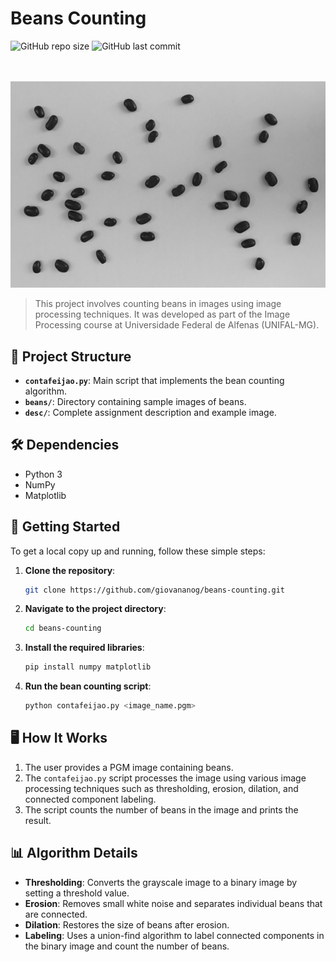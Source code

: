 # Beans Counting

![GitHub repo size](https://img.shields.io/github/repo-size/giovananog/beans-counting?style=for-the-badge)
![GitHub last commit](https://img.shields.io/github/last-commit/giovananog/beans-counting?style=for-the-badge)

<br><br>
<img src="desc/example-beans.png" alt="Beans Counting Sample Image" width="600">

> This project involves counting beans in images using image processing techniques. It was developed as part of the Image Processing course at Universidade Federal de Alfenas (UNIFAL-MG).

## 📂 Project Structure

- **`contafeijao.py`**: Main script that implements the bean counting algorithm.
- **`beans/`**: Directory containing sample images of beans.
- **`desc/`**: Complete assignment description and example image.
  
## 🛠️ Dependencies

- Python 3
- NumPy
- Matplotlib

## 🚀 Getting Started

To get a local copy up and running, follow these simple steps:

1. **Clone the repository**:
    ```sh
    git clone https://github.com/giovananog/beans-counting.git
    ```
2. **Navigate to the project directory**:
    ```sh
    cd beans-counting
    ```
3. **Install the required libraries**:
    ```sh
    pip install numpy matplotlib
    ```
4. **Run the bean counting script**:
    ```sh
    python contafeijao.py <image_name.pgm>
    ```

## 🖥️ How It Works

1. The user provides a PGM image containing beans.
2. The `contafeijao.py` script processes the image using various image processing techniques such as thresholding, erosion, dilation, and connected component labeling.
3. The script counts the number of beans in the image and prints the result.

## 📊 Algorithm Details

- **Thresholding**: Converts the grayscale image to a binary image by setting a threshold value.
- **Erosion**: Removes small white noise and separates individual beans that are connected.
- **Dilation**: Restores the size of beans after erosion.
- **Labeling**: Uses a union-find algorithm to label connected components in the binary image and count the number of beans.
